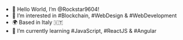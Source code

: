 - 👋 Hello World, I’m @Rockstar9604!
- 👀 I’m interested in #Blockchain, #WebDesign & #WebDevelopment
- 🌍 Based in Italy 🇮🇹
- 🌱 I’m currently learning #JavaScript, #ReactJS & #Angular


<!---
Rockstar9604/Rockstar9604 is a ✨ special ✨ repository because its `README.md` (this file) appears on your GitHub profile.
You can click the Preview link to take a look at your changes.
--->
